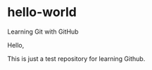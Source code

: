# hello-world
Learning Git with GitHub

Hello,

This is just a test repository for learning Github.
